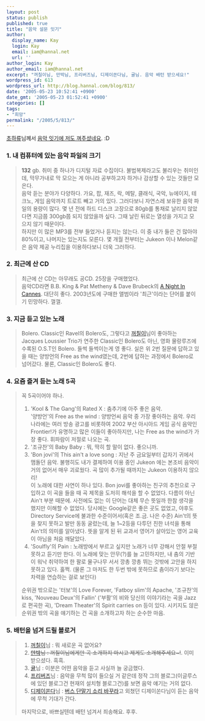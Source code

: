 ```yaml
---
layout: post
status: publish
published: true
title: "음악 설문 잇기"
author:
  display_name: Kay
  login: Kay
  email: iam@hannal.net
  url: ''
author_login: Kay
author_email: iam@hannal.net
excerpt: "꺼칠이님, 만박님, 프리버즈님, 디제이쏜다님, 귤님. 음악 배턴 받으세요!"
wordpress_id: 613
wordpress_url: http://blog.hannal.com/blog/813/
date: '2005-05-23 10:52:41 +0900'
date_gmt: '2005-05-23 01:52:41 +0900'
categories: []
tags:
- "희망"
permalink: "/2005/5/813/"
---
```

<p><a href="http://chenjy.egloos.com">초하류</a>님께서 <a href="http://chenjy.egloos.com/1344949">음악 잇기에 저도 껴주셨네요</a>. :D</p>
<h3>1. 내 컴퓨터에 있는 음악 파일의 크기</h3>
<blockquote><p><strong>132</strong> gb. 취미 중 하나가 디지털 자료 수집이다. 불법복제라고도 불리우는 취미인데, 막무가내로 막 모으는 게 아니라 공부하고자 하거나 감상할 수 있는 것들만 모은다.<br />
음악 듣는 분야가 다양하다. 가요, 팝, 재즈, 락, 메탈, 클래식, 국악, 뉴에이지, 테크노, 게임 음악까지 트로트 빼고 거의 있다. 그러다보니 자연스레 보유한 음악 파일의 용량이 많다. 몇 년 전에 하드 디스크 고장으로 80gb를 통채로 날리지 않았다면 지금쯤 300gb쯤 되지 않았을까 싶다. 그때 날린 뒤로는 열성을 가지고 모으지 않기 때문이다.<br />
하지만 이 많은 MP3를 전부 들었거나 듣지는 않는다. 이 중 내가 들은 건 많아야 80%이고, 나머지는 있는지도 모른다. 몇 개월 전부터는 Jukeon 이나 Melon같은 음악 제공 누리집을 이용하다보니 더욱 그러하다.</p></blockquote>
<h3>2. 최근에 산 CD</h3>
<blockquote><p>최근에 산 CD는 아무래도 공CD. 25장을 구매했었다.<br />
음악CD라면 B.B. King & Pat Metheny & Dave Brubeck의 <a href="http://www.changgo.com/changgo/n_detail.al_view?a_album=68738&a_genre=">A Night In Cannes</a>. 대단히 좋다. 2003년도에 구매한 앨범이라 '최근'이라는 단어를 붙이기 민망하다. 껄껄.</p></blockquote>
<h3>3. 지금 듣고 있는 노래</h3>
<blockquote><p>Bolero. Classic인 Ravel의 Bolero도, 그렇다고 <a href="http://www.blogmeme.com/stardust">꺼칠이</a>님이 좋아하는 Jacques Loussier Trio가 연주한 Classic인 Bolero도 아닌, 영화 물랑루즈에 수록된 O.S.T인 Bolero. 들썩 들썩이는게 영 좋다. 실은 위 2번 질문에 답하고 있을 때는 양방언의 Free as the wind였는데, 2번에 답하는 과정에서 Bolero로 넘어갔다. 물론, Classic인 Bolero도 좋다.</p></blockquote>
<h3>4. 요즘 즐겨 듣는 노래 5곡</h3>
<blockquote><p>꼭 5곡이어야 하나.</p>
<ol>
<li>'Kool & The Gang'의 Rated X : 춤추기에 아주 좋은 음악.<br />
'양방언'의 Free as the wind : 양방언씨 음악 중 가장 좋아하는 음악. 우리 나라에는 여러 방송 광고를 비롯하여 2002 부산 아시아드 게임 공식 음악인 Frontier!가 유명하고 많은 이들이 좋아하지만, 나는 Free as the wind가 가장 좋다. 휘파람이 저절로 나오는 곡.</li>
<li>'조규찬'의 Baby Baby : 뭐, 딱히 할 말이 없다. 좋으니까.</li>
<li>'Bon jovi'의 This ain't a love song : 지난 주 금요일부터 갑자기 귀에서 맴돌던 음악. 불행히도 내가 결제하여 이용 중인 Jukeon 에는 본조비 음악이 거의 없어서 매우 괴로웠다. 곡 많이 추가될 때까지는 Jukeon 이용하지 않으리!<br />
이 노래에 대한 사연이 하나 있다. Bon jovi를 좋아하는 친구의 추천으로 구입하고 이 곡을 들을 때 곡 제목을 도저히 해석을 할 수 없었다. 다름이 아닌 Ain't 부분 때문에. 사전에도 없는 이 단어는 대체 무슨 뜻일까 한참 생각을 했지만 이해할 수 없었다. 당시에는 Google같은 좋은 곳도 없었고, 야후도 Directory Service에 불과한 수준이어서(혹은 조.금. 나은 수준) Ain't의 뜻을 찾지 못하고 발만 동동 굴렀는데, 늘 1~2등을 다투던 친한 녀석을 통해 Ain't의 의미를 알아냈다. 뜻을 알게 된 뒤 교과서 영어가 살아있는 영어 교육이 아님을 처음 깨달았다.</li>
<li>'Soulfly'의 Pain : 노래방에서 부르고 싶지만 노래가 너무 강해서 안절 부절 못하고 듣기만 한다. 이 노래에 맞는 안무(?)를 늘 고민하지만, 내 춤의 기반이 워낙 취약하여 한 팔로 물구나무 서서 깡총 깡총 뛰는 것밖에 고안을 하지 못하고 있다. 훌쩍. (물론 그 마저도 한 두번 밖에 못하므로 춤이라기 보다는 차력을 연습하는 걸로 보인다)</li>
</ol>
<p>순위권 밖으로는 '터보'의 Love Forever, 'Fatboy slim'의 Apache, '조규찬'의 kiss, 'Nouveau Deux'의 Fallin' ('부활'의 비와 당신의 이야기라는 곡을 Jazz로 편곡한 곡), 'Dream Theater'의 Spirit carries on 등이 있다. 시키지도 않은 순위권 밖의 곡을 얘기하는 건 곡을 소개하고자 하는 순수한 마음.</p></blockquote>
<h3>5. 배턴을 넘겨 드릴 블로거</h3>
<blockquote><ol>
<li><a href="http://www.blogmeme.com/stardust">꺼칠이</a>님 : 뭐 새로운 곡 없어요?</li>
<li><s><a href="http://www.sumanpark.com">만박</a>님 : 꺼칠이님에게만 곡 소개하지 마시고 제게도 소개해주세요~!</s>. 이미 받으셨다. 흑흑.</li>
<li><a href="http://www.mentalese.net/">귤</a>님 : 이분은 어떤 음악을 듣고 사실까 늘 궁금했다.</li>
<li><a href="http://www.fribirdz.net">프리버즈</a>님 : 음악을 무척 많이 들으실 거 같은데 정작 그의 블로그(이글루스에 있던 블로그건 현재의 설치형 블로그건)를 보면 음악 얘기는 거의 없다.</li>
<li><a href="http://digi.egloos.com/">디제이쏜다</a>님 : <a href="http://digi.egloos.com/680699">버스 단말기 소리 바꾸라</a>고 외쳤던 디제이쏜다님이 듣는 음악에 무척 기대가 간다.</li>
</ol>
<p>마지막으로, 바쁘실텐데 배턴 넘겨서 죄송해요. 후후.
</p></blockquote>
